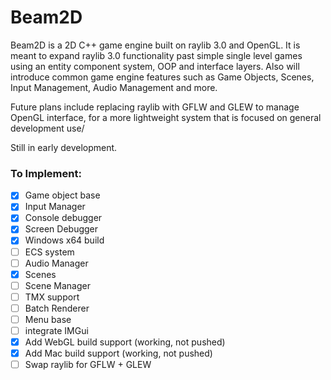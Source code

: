 # Beam2D 

Beam2D is a 2D C++ game engine built on raylib 3.0 and OpenGL. It is meant to expand raylib 3.0 functionality past simple single level games using an entity component system, OOP and interface layers. Also will introduce common game engine features such as Game Objects, Scenes, Input Management, Audio Management and more.

Future plans include replacing raylib with GFLW and GLEW to manage OpenGL interface, for a more lightweight system that is focused on general development use/

Still in early development.

### To Implement:

- [X] Game object base
- [X] Input Manager
- [X] Console debugger
- [X] Screen Debugger
- [X] Windows x64 build
- [ ] ECS system
- [ ] Audio Manager
- [X] Scenes
- [ ] Scene Manager
- [ ] TMX support
- [ ] Batch Renderer
- [ ] Menu base
- [ ] integrate IMGui 
- [X] Add WebGL build support (working, not pushed)
- [X] Add Mac build support (working, not pushed)
- [ ] Swap raylib for GFLW + GLEW
